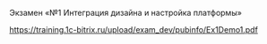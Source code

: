 Экзамен «№1 Интеграция дизайна и настройка платформы»

https://training.1c-bitrix.ru/upload/exam_dev/pubinfo/Ex1Demo1.pdf 
